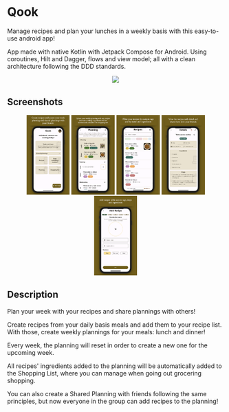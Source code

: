 # Qook

Manage recipes and plan your lunches in a weekly basis with this easy-to-use android app! 

App made with native Kotlin with Jetpack Compose for Android. Using coroutines, Hilt and Dagger, flows and view model; all with a clean architecture following the DDD standards.

<p align="center">
  <a href="https://play.google.com/store/apps/details?id=com.gabr.gabc.qook">
    <img src="https://cdn.rawgit.com/steverichey/google-play-badge-svg/master/img/en_get.svg" width="30%">
  </a>  
</p>

## Screenshots

<p align="center">
  <img src="android/documentation/dashboard.png" width="20%">
  <img src="android/documentation/planning.png" width="20%">
  <img src="android/documentation/recipes.png" width="20%">
  <img src="android/documentation/details.png" width="20%">
  <img src="android/documentation/add_recipe.png" width="20%">
</p>

## Description

Plan your week with your recipes and share plannings with others!

Create recipes from your daily basis meals and add them to your recipe list. With those, create weekly plannings for your meals: lunch and dinner! 

Every week, the planning will reset in order to create a new one for the upcoming week. 

All recipes' ingredients added to the planning will be automatically added to the Shopping List, where you can manage when going out grocering shopping.

You can also create a Shared Planning with friends following the same principles, but now everyone in the group can add recipes to the planning!
